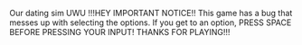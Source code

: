Our dating sim UWU
!!!HEY IMPORTANT NOTICE!!
This game has a bug that messes up with selecting the options. If you get to an option, PRESS SPACE BEFORE PRESSING YOUR INPUT! THANKS FOR PLAYING!!!
